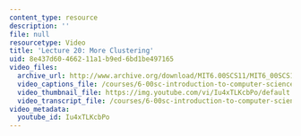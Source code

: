 ```yaml
---
content_type: resource
description: ''
file: null
resourcetype: Video
title: 'Lecture 20: More Clustering'
uid: 8e437d60-4662-11a1-b9ed-6bd1be497165
video_files:
  archive_url: http://www.archive.org/download/MIT6.00SCS11/MIT6_00SCS11_lec20_300k.mp4
  video_captions_file: /courses/6-00sc-introduction-to-computer-science-and-programming-spring-2011/71f4a18ed16f5c8f8aa235047ab1a74b_Iu4xTLKcbPo.vtt
  video_thumbnail_file: https://img.youtube.com/vi/Iu4xTLKcbPo/default.jpg
  video_transcript_file: /courses/6-00sc-introduction-to-computer-science-and-programming-spring-2011/de24b81797ad6f6005f3997b6a4e08af_Iu4xTLKcbPo.pdf
video_metadata:
  youtube_id: Iu4xTLKcbPo
---
```

